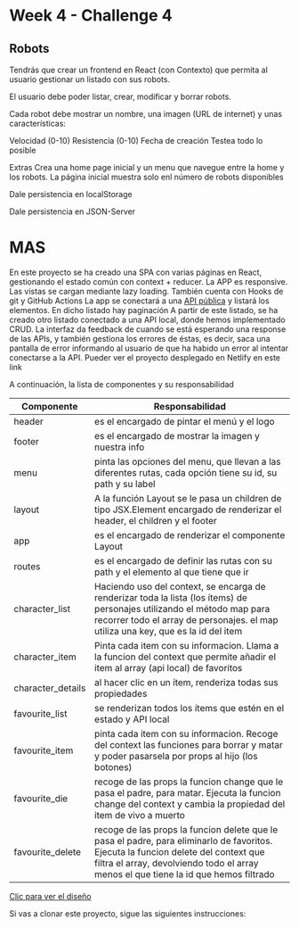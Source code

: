 # Week 4 - Challenge 4

## Robots

Tendrás que crear un frontend en React (con Contexto) que permita al usuario gestionar un listado con sus robots.

El usuario debe poder listar, crear, modificar y borrar robots.

Cada robot debe mostrar un nombre, una imagen (URL de internet) y unas características:

Velocidad (0-10)
Resistencia (0-10)
Fecha de creación
Testea todo lo posible

Extras
Crea una home page inicial y un menu que navegue entre la home y los robots. La página inicial muestra solo enl número de robots disponibles

Dale persistencia en localStorage

Dale persistencia en JSON-Server

# MAS

En este proyecto se ha creado una SPA con varias páginas en React, gestionando el estado común con context + reducer. La APP es responsive.
Las vistas se cargan mediante lazy loading.
También cuenta con Hooks de git y GitHub Actions
La app se conectará a una [API pública](https://breakingbadapi.com/documentation) y listará los elementos. En dicho listado hay paginación
A partir de este listado, se ha creado otro listado conectado a una API local, donde hemos implementado CRUD.
La interfaz da feedback de cuando se está esperando una response de las APIs, y también gestiona los errores de éstas, es decir, saca una pantalla de error informando al usuario de que ha habido un error al intentar conectarse a la API.
Pueder ver el proyecto desplegado en Netlify en este link

A continuación, la lista de componentes y su responsabilidad

| Componente        | Responsabilidad                                                                                                                                                                                                            |
| ----------------- | -------------------------------------------------------------------------------------------------------------------------------------------------------------------------------------------------------------------------- |
| header            | es el encargado de pintar el menú y el logo                                                                                                                                                                                |
| footer            | es el encargado de mostrar la imagen y nuestra info                                                                                                                                                                        |
| menu              | pinta las opciones del menu, que llevan a las diferentes rutas, cada opción tiene su id, su path y su label                                                                                                                |
| layout            | A la función Layout se le pasa un children de tipo JSX.Element encargado de renderizar el header, el children y el footer                                                                                                  |
| app               | es el encargado de renderizar el componente Layout                                                                                                                                                                         |
| routes            | es el encargado de definir las rutas con su path y el elemento al que tiene que ir                                                                                                                                         |
| character_list    | Haciendo uso del context, se encarga de renderizar toda la lista (los ítems) de personajes utilizando el método map para recorrer todo el array de personajes. el map utiliza una key, que es la id del item               |
| character_item    | Pinta cada item con su informacion. Llama a la funcion del context que permite añadir el item al array (api local) de favoritos                                                                                            |
| character_details | al hacer clic en un ítem, renderiza todas sus propiedades                                                                                                                                                                  |
| favourite_list    | se renderizan todos los ítems que estén en el estado y API local                                                                                                                                                           |
| favourite_item    | pinta cada item con su informacion. Recoge del context las funciones para borrar y matar y poder pasarsela por props al hijo (los botones)                                                                                 |
| favourite_die     | recoge de las props la funcion change que le pasa el padre, para matar. Ejecuta la funcion change del context y cambia la propiedad del item de vivo a muerto                                                              |
| favourite_delete  | recoge de las props la funcion delete que le pasa el padre, para eliminarlo de favoritos. Ejecuta la funcion delete del context que filtra el array, devolviendo todo el array menos el que tiene la id que hemos filtrado |

[Clic para ver el diseño](https://www.figma.com/file/t8F0S45jg9wn32GGGnCdIc/Breaking-bad-challenge?node-id=0%3A1)

Si vas a clonar este proyecto, sigue las siguientes instrucciones:
